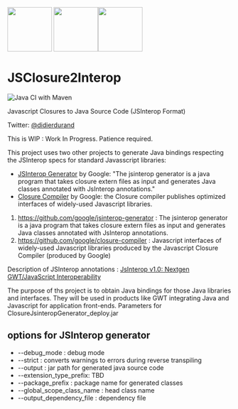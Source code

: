 <img src="https://github.com/didier-durand/JSClosure2Interop/blob/master/img/js-logo.jpg" height="100">   <img src="https://github.com/didier-durand/JSClosure2Interop/blob/master/img/gwt-logo.png" height="100"><img src="https://github.com/didier-durand/JSClosure2Interop/blob/master/img/java-logo.png" height="100">

# JSClosure2Interop

![Java CI with Maven](https://github.com/didier-durand/JSClosure2Interop/workflows/Java%20CI%20with%20Maven/badge.svg)

Javascript Closures to Java Source Code (JSInterop Format)

Twitter: [@didierdurand](https://twitter.com/chaingrok)

This is WIP : Work In Progress. Patience required.

This project uses two other projects to generate Java bindings respecting the JSInterop specs for standard Javasscript libraries:

-   [JSInterop Generator](https://github.com/google/jsinterop-generator) by Google: "The jsinterop generator is a java program that takes closure extern files as input and generates Java classes annotated with JsInterop annotations."
-   [Closure Compiler](https://github.com/google/closure-compiler) by Google: the Closure compiler publishes optimized interfaces of widely-used Javascript libraries. 

1) https://github.com/google/jsinterop-generator : The jsinterop generator is a java program that takes closure extern files as input and generates Java classes annotated with JsInterop annotations.
2) https://github.com/google/closure-compiler : Javascript interfaces of widely-used Javascript libraries produced by the Javascript Closure Compiler (produced by Google)

Description of JSInterop annotations : [JsInterop v1.0: Nextgen GWT/JavaScript Interoperability](https://docs.google.com/document/d/10fmlEYIHcyead_4R1S5wKGs1t2I7Fnp_PaNaa7XTEk0/edit#heading=h.o7amqk9edhb9)

The purpose of ths project is to obtain Java bindings for those Java libraries and interfaces. They will be used in products like GWT integrating Java and Javascript for application front-ends.
Parameters for ClosureJsinteropGenerator_deploy.jar

## options for JSInterop generator

-   --debug_mode : debug mode
-   --strict : converts warnings to errors during reverse transpiling
-   --output : jar path for generated java source code
-   --extension_type_prefix: TBD
-   --package_prefix : package name for generated classes
-   --global_scope_class_name : head class name
-   --output_dependency_file : dependency file
